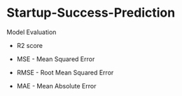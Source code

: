 # Startup-Success-Prediction

Model Evaluation

* R2 score

* MSE - Mean Squared Error

* RMSE - Root Mean Squared Error

* MAE - Mean Absolute Error
